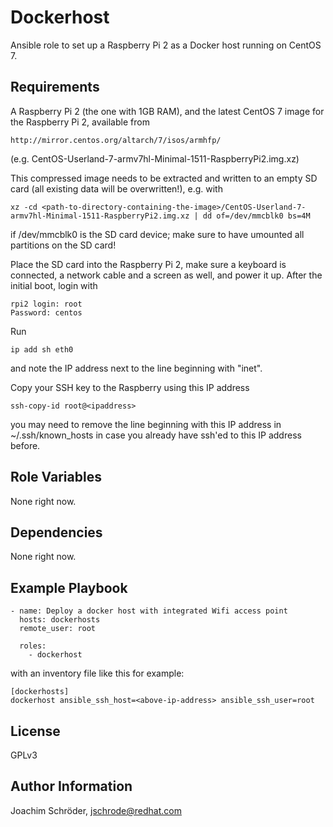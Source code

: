 Dockerhost
==========

Ansible role to set up a Raspberry Pi 2 as a Docker host running on CentOS 7.

Requirements
------------

A Raspberry Pi 2 (the one with 1GB RAM), and the latest CentOS 7 image for the Raspberry Pi 2, available from
```
http://mirror.centos.org/altarch/7/isos/armhfp/
```
(e.g. CentOS-Userland-7-armv7hl-Minimal-1511-RaspberryPi2.img.xz)

This compressed image needs to be extracted and written to an empty SD card (all existing data will be overwritten!), e.g. with
```
xz -cd <path-to-directory-containing-the-image>/CentOS-Userland-7-armv7hl-Minimal-1511-RaspberryPi2.img.xz | dd of=/dev/mmcblk0 bs=4M
```
if /dev/mmcblk0 is the SD card device; make sure to have umounted all partitions on the SD card!

Place the SD card into the Raspberry Pi 2, make sure a keyboard is connected, a network cable and a screen as well, and power it up. After the initial boot, login with
```
rpi2 login: root
Password: centos
```
Run
```
ip add sh eth0
```
and note the IP address next to the line beginning with "inet".

Copy your SSH key to the Raspberry using this IP address
```
ssh-copy-id root@<ipaddress>
```
you may need to remove the line beginning with this IP address in ~/.ssh/known_hosts in case you already have ssh'ed to this IP address before.

Role Variables
--------------

None right now.

Dependencies
------------

None right now.

Example Playbook
----------------
```
- name: Deploy a docker host with integrated Wifi access point
  hosts: dockerhosts
  remote_user: root

  roles:
    - dockerhost
```
with an inventory file like this for example:
```
[dockerhosts]
dockerhost ansible_ssh_host=<above-ip-address> ansible_ssh_user=root
```

License
-------

GPLv3

Author Information
------------------

Joachim Schröder, jschrode@redhat.com

